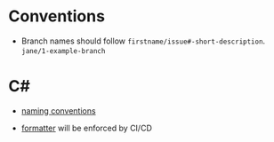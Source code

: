 # Conventions

- Branch names should follow `firstname/issue#-short-description`. `jane/1-example-branch`

# C# 

- [naming conventions](https://learn.microsoft.com/en-us/dotnet/csharp/fundamentals/coding-style/coding-conventions#naming-conventions) 

- [formatter](https://github.com/dotnet/format) will be enforced by CI/CD